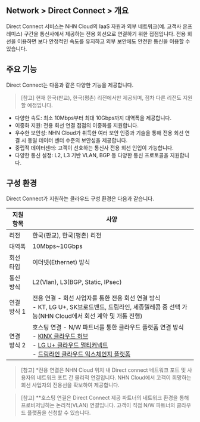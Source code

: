 ## Network > Direct Connect > 개요

Direct Connect 서비스는 NHN Cloud의 IaaS 자원과 외부 네트워크(예. 고객사 온프레미스) 구간을 통신사에서 제공하는 전용 회선으로 연결하기 위한 접점입니다. 전용 회선을 이용하면 보다 안정적인 속도를 유지하고 외부 보안에도 안전한 통신을 이용할 수 있습니다.

## 주요 기능
Direct Connect는 다음과 같은 다양한 기능을 제공합니다.
> [참고] 현재 한국(판교), 한국(평촌) 리전에서만 제공되며, 점차 다른 리전도 지원할 예정입니다.
* 다양한 속도: 최소 10Mbps부터 최대 10Gbps까지 대역폭을 제공합니다.
* 이중화 지원: 전용 회선 연결 접점의 이중화를 지원합니다.
* 우수한 보안성: NHN Cloud가 취득한 여러 보안 인증과 기술을 통해 전용 회선 연결 시 동일 데이터 센터 수준의 보안성을 제공합니다.
* 중립적 데이터센터: 고객이 선호하는 통신사 전용 회선 인입이 가능합니다.
* 다양한 통신 설정: L2, L3 기반 VLAN, BGP 등 다양한 통신 프로토콜을 지원합니다.

## 구성 환경 
Direct Connect가 지원하는 클라우드 구성 환경은 다음과 같습니다.

| 지원 항목 | 사양 |
| --- | --- |
| 리전 | 한국(판교), 한국(평촌) 리전 |
| 대역폭 | 10Mbps~10Gbps |
| 회선 타입 | 이더넷(Ethernet) 방식 |
| 통신 방식 | L2(Vlan), L3(BGP, Static, IPsec) |
| 연결 방식 1 | 전용 연결 - 회선 사업자를 통한 전용 회선 연결 방식<br>- KT, LG U+, SK브로드밴드, 드림라인, 세종텔레콤 중 선택 가능(NHN Cloud에서 회선 계약 및 개통 진행)|
| 연결 방식 2 | 호스팅 연결 - N/W 파트너를 통한 클라우드 플랫폼 연결 방식<br>- [KINX 클라우드 허브](https://www.kinx.net/service/cloudhub/)<br>- [LG U+ 클라우드 멀티커넥트](https://www.lguplus.com/biz/all/telecom/idc/cloud-connection-service/B000000036)<br>- [드림라인 클라우드 익스체인지 플랫폼](https://www.dreamline.co.kr/service/cloud_overview.php)|

> [참고] *전용 연결은 NHN Cloud 위치 내 Direct connect 네트워크 포트 및 사용자의 네트워크 포트 간 물리적 연결입니다. NHN Cloud에서 고객이 희망하는 회선 사업자의 전용선을 확보하여 제공합니다.

> [참고] **호스팅 연결은 Direct Connect 제공 파트너의 네트워크 환경을 통해 프로비저닝하는 논리적(VLAN) 연결입니다. 고객이 직접 N/W 파트너의 클라우드 플랫폼을 신청할 수 있습니다.
